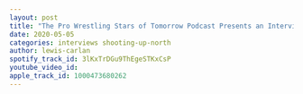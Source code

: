 ```yaml
---
layout: post
title: "The Pro Wrestling Stars of Tomorrow Podcast Presents an Interview with \"Damage\" Doc Richards"
date: 2020-05-05
categories: interviews shooting-up-north
author: lewis-carlan
spotify_track_id: 3lKxTrDGu9ThEgeSTKxCsP
youtube_video_id: 
apple_track_id: 1000473680262
---
```

